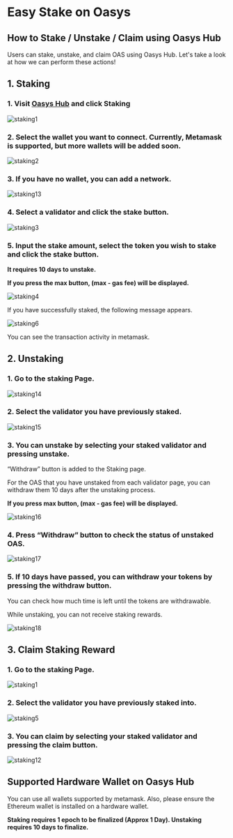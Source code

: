 # Easy Stake on Oasys


## How to Stake / Unstake / Claim using Oasys Hub

Users can stake, unstake, and claim OAS using Oasys Hub. 
Let's take a look at how we can perform these actions!


## 1. Staking

### 1. Visit [Oasys Hub](https://hub.oasys.games/) and click Staking

![staking1](/img/docs/techdocs/oasys-hub/staking_page.png)

### 2. Select the wallet you want to connect. Currently, Metamask is supported, but more wallets will be added soon.

![staking2](/img/docs/techdocs/oasys-hub/switch_network.png)

### 3. If you have no wallet, you can add a network.

![staking13](/img/docs/techdocs/oasys-hub/add_network.png)

### 4. Select a validator and click the stake button.

![staking3](/img/docs/techdocs/oasys-hub/staking_stake.png)

### 5. Input the stake amount, select the token you wish to stake and click the stake button.

**It requires 10 days to unstake.**

**If you press the max button, (max - gas fee) will be displayed.**

![staking4](/img/docs/techdocs/oasys-hub/stake.png)

If you have successfully staked, the following message appears.

![staking6](/img/docs/techdocs/oasys-hub/success.png)

You can see the transaction activity in metamask.

## 2. Unstaking

### 1. Go to the staking Page.

![staking14](/img/docs/techdocs/oasys-hub/staking_page.png)

### 2. Select the validator you have previously staked.

![staking15](/img/docs/techdocs/oasys-hub/staking_stake.png)

### 3. You can unstake by selecting your staked validator and pressing unstake. 

“Withdraw” button is added to the Staking page.

For the OAS that you have unstaked from each validator page, you can withdraw them 10 days after the unstaking process.

**If you press max button, (max - gas fee) will be displayed.**

![staking16](/img/docs/techdocs/oasys-hub/unstake.png)

### 4. Press “Withdraw” button to check the status of unstaked OAS. 

![staking17](/img/docs/techdocs/oasys-hub/withdraw_select.png)

### 5. If 10 days have passed, you can withdraw your tokens by pressing the withdraw button. 

You can check how much time is left until the tokens are withdrawable. 

While unstaking, you can not receive staking rewards. 

![staking18](/img/docs/techdocs/oasys-hub/withdraw.png)


## 3. Claim Staking Reward 

### 1. Go to the staking Page.

![staking1](/img/docs/techdocs/oasys-hub/staking_page.png)

### 2. Select the validator you have previously staked into.

![staking5](/img/docs/techdocs/oasys-hub/staking_stake.png)

### 3. You can claim by selecting your staked validator and pressing the claim button. 

![staking12](/img/docs/techdocs/oasys-hub/claim.png)

## Supported Hardware Wallet on Oasys Hub

You can use all wallets supported by metamask. Also, please ensure the Ethereum wallet is installed on a hardware wallet.

**Staking requires 1 epoch to be finalized (Approx 1 Day). Unstaking requires 10 days to finalize.**

